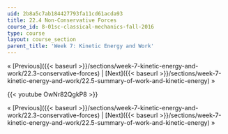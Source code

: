 ```yaml
---
uid: 2b8a5c7ab184427793fa11cd61acda93
title: 22.4 Non-Conservative Forces
course_id: 8-01sc-classical-mechanics-fall-2016
type: course
layout: course_section
parent_title: 'Week 7: Kinetic Energy and Work'
---
```


« [Previous]({{< baseurl >}}/sections/week-7-kinetic-energy-and-work/22.3-conservative-forces) | [Next]({{< baseurl >}}/sections/week-7-kinetic-energy-and-work/22.5-summary-of-work-and-kinetic-energy) »

{{< youtube OwNr82QgkP8 >}}

« [Previous]({{< baseurl >}}/sections/week-7-kinetic-energy-and-work/22.3-conservative-forces) | [Next]({{< baseurl >}}/sections/week-7-kinetic-energy-and-work/22.5-summary-of-work-and-kinetic-energy) »
